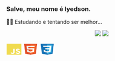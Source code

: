 ### Salve, meu nome é lyedson.
🧐📖 Estudando e tentando ser melhor... 
<div align="center">
  <img height="180em" src="https://github-readme-stats.vercel.app/api?username=lyedson-sr&show_icons=true&theme=midnight-purple&include_all_commits=true&count_private=true"/>
  <img height="180em" src="https://github-readme-stats.vercel.app/api/top-langs/?username=lyedson-sr&layout=compact&langs_count=7&theme=midnight-purple"/>
</div>
<div style="display: inline_block"><br>
  <img align="center" alt="Lyedson-Js" height="30" width="40" src="https://raw.githubusercontent.com/devicons/devicon/master/icons/javascript/javascript-plain.svg">
  <img align="center" alt="Lyedson-HTML" height="30" width="40" src="https://raw.githubusercontent.com/devicons/devicon/master/icons/html5/html5-original.svg">
  <img align="center" alt="Lyedson-CSS" height="30" width="40" src="https://raw.githubusercontent.com/devicons/devicon/master/icons/css3/css3-original.svg">

</div>
  
##
